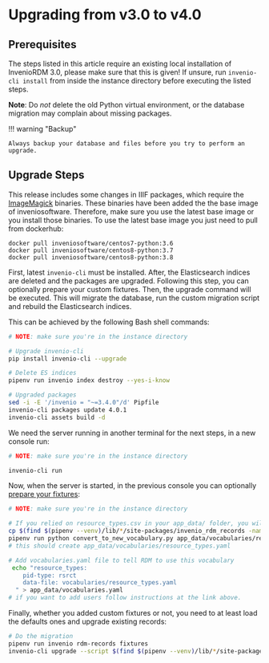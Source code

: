 # Upgrading from v3.0 to v4.0


## Prerequisites

The steps listed in this article require an existing local installation of InvenioRDM 3.0, please make sure that this is given!
If unsure, run `invenio-cli install` from inside the instance directory before executing the listed steps.

**Note**: Do *not* delete the old Python virtual environment, or the database migration may complain about missing packages.

!!! warning "Backup"

    Always backup your database and files before you try to perform an upgrade.


## Upgrade Steps

This release includes some changes in IIIF packages, which require the [ImageMagick](https://imagemagick.org/script/download.php) binaries. These binaries have been added the the base image of inveniosoftware. Therefore, make sure you use the latest base image or you install those binaries. To use the latest base image you just need to pull from dockerhub:

```
docker pull inveniosoftware/centos7-python:3.6
docker pull inveniosoftware/centos8-python:3.7
docker pull inveniosoftware/centos8-python:3.8
```

First, latest `invenio-cli` must be installed. After, the Elasticsearch indices are deleted and the packages are upgraded. Following this step, you can optionally prepare your custom fixtures. Then, the upgrade command will be executed. This will migrate the database, run the custom migration script and rebuild the Elasticsearch indices.

This can be achieved by the following Bash shell commands:

~~~bash
# NOTE: make sure you're in the instance directory

# Upgrade invenio-cli
pip install invenio-cli --upgrade

# Delete ES indices
pipenv run invenio index destroy --yes-i-know

# Upgraded packages
sed -i -E '/invenio = "~=3.4.0"/d' Pipfile
invenio-cli packages update 4.0.1
invenio-cli assets build -d
~~~

We need the server running in another terminal for the next steps, in a new console run:

~~~bash
# NOTE: make sure you're in the instance directory

invenio-cli run
~~~

Now, when the server is started, in the previous console you can optionally [prepare your fixtures](../../customize/vocabularies/index.md):

~~~bash
# NOTE: make sure you're in the instance directory

# If you relied on resource_types.csv in your app_data/ folder, you will want to convert them first
cp $(find $(pipenv --venv)/lib/*/site-packages/invenio_rdm_records -name convert_to_new_vocabulary.py) .
pipenv run python convert_to_new_vocabulary.py app_data/vocabularies/resource_types.csv --to app_data/vocabularies/
# this should create app_data/vocabularies/resource_types.yaml

# Add vocabularies.yaml file to tell RDM to use this vocabulary
 echo "resource_types:
    pid-type: rsrct
    data-file: vocabularies/resource_types.yaml
  " > app_data/vocabularies.yaml
# if you want to add users follow instructions at the link above.
~~~

Finally, whether you added custom fixtures or not, you need to at least load the defaults ones and upgrade existing records:
~~~bash
# Do the migration
pipenv run invenio rdm-records fixtures
invenio-cli upgrade --script $(find $(pipenv --venv)/lib/*/site-packages/invenio_app_rdm -name migrate_3_0_to_4_0.py)
~~~
